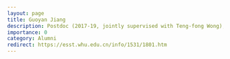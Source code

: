 ```yaml
---
layout: page
title: Guoyan Jiang
description: Postdoc (2017-19, jointly supervised with Teng-fong Wong), now Professor at Wuhan University
importance: 0
category: Alumni
redirect: https://esst.whu.edu.cn/info/1531/1801.htm
---
```

